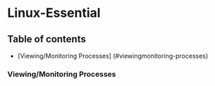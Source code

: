 # Linux-Essential

## Table of contents
* [Viewing/Monitoring Processes] (#viewingmonitoring-processes)

### Viewing/Monitoring Processes

